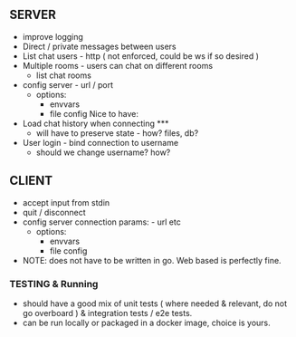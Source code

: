 ## SERVER

- improve logging
- Direct / private messages between users
- List chat users - http ( not enforced, could be ws if so desired )
- Multiple rooms - users can chat on different rooms
    - list chat rooms
- config server - url / port 
    - options:
        - envvars
        - file config
Nice to have:
- Load chat history when connecting *** 
    - will have to preserve state - how? files, db?
- User login - bind connection to username 
    - should we change username? how? 


## CLIENT

- accept input from stdin
- quit / disconnect 
- config server connection params: - url etc 
    - options:
        - envvars
        - file config
- NOTE: does not have to be written in go. Web based is perfectly fine.


### TESTING & Running

- should have a good mix of unit tests ( where needed & relevant, do not go overboard ) & integration tests / e2e tests.
- can be run locally or packaged in a docker image, choice is yours.
